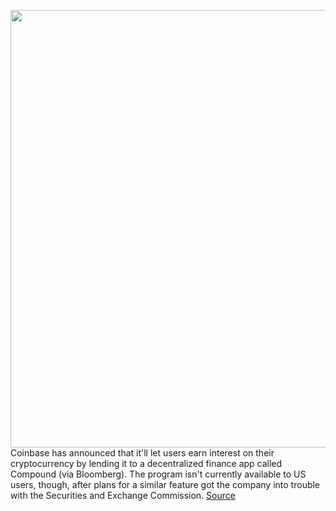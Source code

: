 <img src='https://cdn.vox-cdn.com/thumbor/GVHddm5GE1ClUuEQgwKkJT3HlmM=/0x0:1280x800/1200x800/filters:focal(538x298:742x502)/cdn.vox-cdn.com/uploads/chorus_image/image/70252321/1__9_tE5HVEXnSUwgJs75nUw.0.jpg' width='700px' /><br/>
Coinbase has announced that it'll let users earn interest on their cryptocurrency by lending it to a decentralized finance app called Compound (via Bloomberg). The program isn't currently available to US users, though, after plans for a similar feature got the company into trouble with the Securities and Exchange Commission.
<a href='https://www.theverge.com/2021/12/9/22826888/coinbase-defi-interest-non-us-compound-lending-program'> Source <a/>